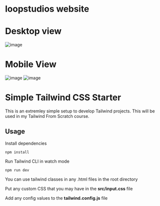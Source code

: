 # loopstudios website

# Desktop view
![image](https://github.com/manasakarisiddappa/loopstudios/assets/48428277/35961d3b-c1f0-43fe-81e8-63637cbc6827)

# Mobile View
![image](https://github.com/manasakarisiddappa/loopstudios/assets/48428277/cca3c1ec-c2e6-49e1-92b5-a9102504b4f2)    ![image](https://github.com/manasakarisiddappa/loopstudios/assets/48428277/73703c0b-81ee-446e-8ed2-cb52ec78a565)

# Simple Tailwind CSS Starter

This is an extremley simple setup to develop Tailwind projects. This will be used in my Tailwind From Scratch course.

## Usage

Install dependencies

```
npm install
```

Run Tailwind CLI in watch mode

```
npm run dev
```

You can use tailwind classes in any .html files in the root directory

Put any custom CSS that you may have in the **src/input.css** file

Add any config values to the **tailwind.config.js** file



